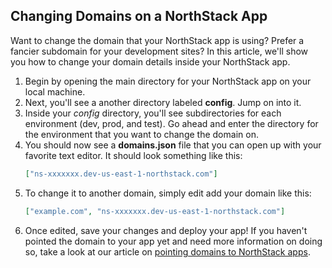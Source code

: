 ## Changing Domains on a NorthStack App

Want to change the domain that your NorthStack app is using? Prefer a fancier subdomain for your development sites? In this article, we'll show you how to change your domain details inside your NorthStack app.

1. Begin by opening the main directory for your NorthStack app on your local machine.
2. Next, you'll see a another directory labeled **config**. Jump on into it.
3. Inside your *config* directory, you'll see subdirectories for each environment (dev, prod, and test). Go ahead and enter the directory for the environment that you want to change the domain on.
4. You should now see a **domains.json** file that you can open up with your favorite text editor. It should look something like this:
   ```json
   ["ns-xxxxxxx.dev-us-east-1-northstack.com"]
   ```
5. To change it to another domain, simply edit add your domain like this:
   ```json
   ["example.com", "ns-xxxxxxx.dev-us-east-1-northstack.com"]
   ```
6. Once edited, save your changes and deploy your app! If you haven't pointed the domain to your app yet and need more information on doing so, take a look at our article on [pointing domains to NorthStack apps](/general/pointing-domains.md).